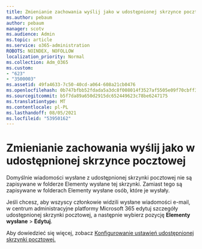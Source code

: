 ```yaml
---
title: Zmienianie zachowania wyślij jako w udostępnionej skrzynce pocztowej
ms.author: pebaum
author: pebaum
manager: scotv
ms.audience: Admin
ms.topic: article
ms.service: o365-administration
ROBOTS: NOINDEX, NOFOLLOW
localization_priority: Normal
ms.collection: Adm_O365
ms.custom:
- "623"
- "3500003"
ms.assetid: 49fa4633-7c50-40cd-a064-608a21cb0476
ms.openlocfilehash: 0b747bfbb52fdada5a3dc8f008014f3527af5505e09f70cbff3e33ad01a4248e
ms.sourcegitcommit: b5f7da89a650d2915dc652449623c78be6247175
ms.translationtype: MT
ms.contentlocale: pl-PL
ms.lasthandoff: 08/05/2021
ms.locfileid: "53950162"
---
```

# <a name="changing-shared-mailbox-send-as-behavior"></a>Zmienianie zachowania wyślij jako w udostępnionej skrzynce pocztowej

Domyślnie wiadomości wysłane z udostępnionej skrzynki pocztowej nie są zapisywane w folderze Elementy wysłane tej skrzynki. Zamiast tego są zapisywane w folderach Elementy wysłane osób, które je wysłały.
  
Jeśli chcesz, aby wszyscy członkowie widzili wysłane wiadomości e-mail, w centrum administracyjne platformy Microsoft 365 edytuj szczegóły udostępnionej skrzynki pocztowej, a następnie wybierz pozycję **Elementy wysłane** \> **Edytuj**.
  
Aby dowiedzieć się więcej, zobacz [Konfigurowanie ustawień udostępnionej skrzynki pocztowej.](https://docs.microsoft.com/microsoft-365/admin/email/configure-a-shared-mailbox#allow-everyone-to-see-the-sent-email-the-replies)
  